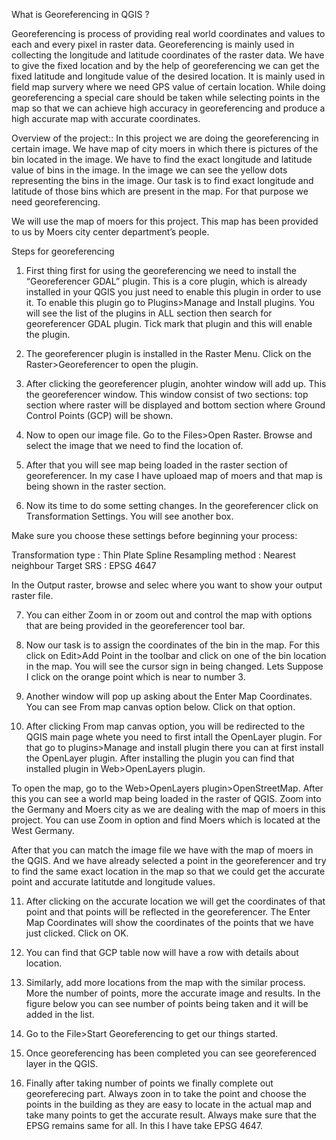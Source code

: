 What is Georeferencing in QGIS ? 


Georeferencing is process of providing real world coordinates and values to each and every pixel in raster data. Georeferencing is mainly used in collecting the longitude and latitude coordinates of the raster data. We have to give the fixed location and by the help of  georeferencing we can get the fixed latitude and longitude value of the desired location. It is mainly used in field map survery where we need GPS value of certain location. While doing georeferencing a special care should be taken while selecting points in the map so that we can achieve high accuracy in georeferencing and produce a high accurate map with accurate coordinates. 

Overview of the project:: In this project we are doing the georeferencing in certain image. We have map of city moers in which there is pictures of the bin located in the image. We have to find the exact longitude and latitude value of bins in the image. In the image we can see the yellow dots representing the bins in the image. Our task is to find exact longitude and latitude of those bins which are present in the map. For that purpose we need georeferencing. 





We will use the map of moers for this project. This map has been provided to us by Moers city center department’s people. 

Steps for georeferencing

1. First thing first for using the georeferencing we need to install the “Georeferencer GDAL” plugin. This is a core plugin, which is already installed in your QGIS you just need to enable this plugin in order to use it. To enable this plugin go to Plugins>Manage and Install plugins. You will see the list of the plugins in ALL section then search for georeferencer GDAL plugin. Tick mark that plugin and this will enable the plugin.




2. The georeferencer plugin is installed in the Raster Menu. Click on the Raster>Georeferencer to open the plugin.












3. After clicking the georeferencer plugin, anohter window will add up. This the georeferencer window. This window consist of two sections: top section where raster will be displayed and bottom section where  Ground Control Points (GCP) will be shown.



4.  Now to open our image file. Go to the Files>Open Raster. Browse and select the image that we need to find the location of.













5.  After that you will see map being loaded in the raster section of georeferencer.  In my case I have uploaed map of moers and that map is being shown in the raster section. 





6. Now its time to do some setting changes. In the georeferencer click on Transformation Settings. You will see another box.

Make sure you choose these settings before beginning your process: 

Transformation type : Thin Plate Spline
Resampling method : Nearest neighbour
Target SRS : EPSG 4647

In the Output raster, browse and selec where you want to show your output raster file. 

































7. You can either Zoom in or zoom out and control the map with options that are being provided in the georeferencer tool bar.











8.  Now our task is to assign the coordinates of the bin in the map. For this click on Edit>Add Point in the toolbar and click on one of the bin location in the map.  You will see the cursor sign in being changed. Lets Suppose I click on the orange point which is near to number 3. 






9. Another window will pop up asking about the Enter Map Coordinates. You can see From map canvas option below. Click on that option.






10.  After clicking From map canvas option, you will be redirected to the QGIS main page whete you need to first intall the OpenLayer plugin.  For that go to plugins>Manage and install plugin there you can at first install the OpenLayer plugin. After installing the plugin you can find that installed plugin in Web>OpenLayers plugin.

To open the map, go to the Web>OpenLayers plugin>OpenStreetMap. After this you can see a world map being loaded in the raster of QGIS. Zoom into the Germany and Moers city as we are dealing with the map of moers in this project. You can use Zoom in option and find Moers which is located at the West Germany. 

After that you can match the image file we have with the map of moers in the QGIS. And we have already selected a point in the georeferencer and try to find the same exact location in the map so that we could get the accurate point and accurate latitutde and longitude values. 







11. After clicking on the accurate location we will get the coordinates of that point and that points will be reflected in the georeferencer. The Enter Map Coordinates will show the coordinates of the points that we have just clicked. Click on OK. 



















12.  You can find that GCP table now will have a row with details about location.






13.  Similarly, add more locations from the map with the similar process. More the number of points, more the accurate image and results. In the figure below you can see number of points being taken and it will be added in the list. 




14.  Go to the File>Start Georeferencing to get our things started.
















15. Once georeferencing has been completed you can see georeferenced layer in the QGIS.



















16.  Finally after taking number of points we finally complete out georeferecing part. Always zoon in to take the point and choose the points in the building as they are easy to locate in the actual map and take many points to get the accurate result. Always make sure that the EPSG remains same for all. In this I have take EPSG 4647. 
